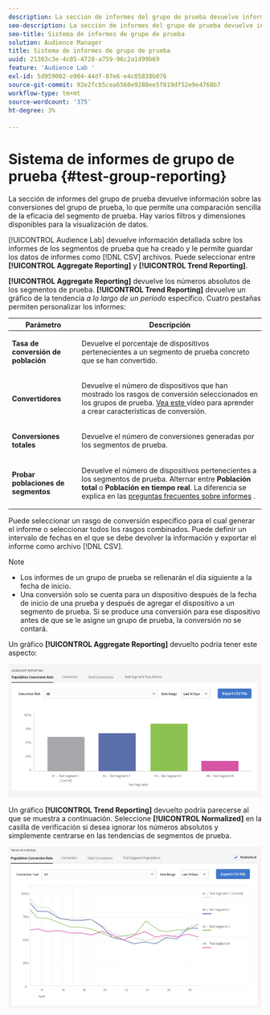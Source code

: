 ```yaml
---
description: La sección de informes del grupo de prueba devuelve información sobre las conversiones del grupo de prueba, lo que permite una comparación sencilla de la eficacia del segmento de prueba. Hay varios filtros y dimensiones disponibles para la visualización de datos.
seo-description: La sección de informes del grupo de prueba devuelve información sobre las conversiones del grupo de prueba, lo que permite una comparación sencilla de la eficacia del segmento de prueba. Hay varios filtros y dimensiones disponibles para la visualización de datos.
seo-title: Sistema de informes de grupo de prueba
solution: Audience Manager
title: Sistema de informes de grupo de prueba
uuid: 21303c3e-4c05-4728-a759-96c2a1d99b69
feature: 'Audience Lab '
exl-id: 5d959002-e904-44df-87e6-e4c85838b076
source-git-commit: 92e2fcb5cea6560e9288ee5f819df52e9e4768b7
workflow-type: tm+mt
source-wordcount: '375'
ht-degree: 3%

---
```


# Sistema de informes de grupo de prueba {#test-group-reporting}

La sección de informes del grupo de prueba devuelve información sobre las conversiones del grupo de prueba, lo que permite una comparación sencilla de la eficacia del segmento de prueba. Hay varios filtros y dimensiones disponibles para la visualización de datos.

[!UICONTROL Audience Lab] devuelve información detallada sobre los informes de los segmentos de prueba que ha creado y le permite guardar los datos de informes como  [!DNL CSV] archivos. Puede seleccionar entre **[!UICONTROL Aggregate Reporting]** y **[!UICONTROL Trend Reporting]**.

**[!UICONTROL Aggregate Reporting]** devuelve los números absolutos de los segmentos de prueba. **[!UICONTROL Trend Reporting]** devuelve un gráfico de la tendencia  *a lo largo de un período* específico. Cuatro pestañas permiten personalizar los informes:

<table id="table_446384AE9A36408A9C570CB7DB72C3D6"> 
 <thead> 
  <tr> 
   <th colname="col1" class="entry"> Parámetro </th> 
   <th colname="col2" class="entry"> Descripción </th> 
  </tr> 
 </thead>
 <tbody> 
  <tr> 
   <td colname="col1"> <p> <b><span class="uicontrol"> Tasa de conversión de población</span></b> </p> </td> 
   <td colname="col2"> <p>Devuelve el porcentaje de dispositivos pertenecientes a un segmento de prueba concreto que se han convertido. </p> </td> 
  </tr> 
  <tr> 
   <td colname="col1"> <p> <b><span class="uicontrol"> Convertidores</span></b> </p> </td> 
   <td colname="col2"> <p>Devuelve el número de dispositivos que han mostrado los rasgos de conversión seleccionados en los grupos de prueba. <a href="https://helpx.adobe.com/audience-manager/kt/using/creating-conversion-traits-feature-video-use.html" format="https" scope="external"> Vea este </a> vídeo para aprender a crear características de conversión. </p> </td> 
  </tr> 
  <tr> 
   <td colname="col1"> <p> <b><span class="uicontrol"> Conversiones totales</span></b> </p> </td> 
   <td colname="col2"> <p>Devuelve el número de conversiones generadas por los segmentos de prueba. </p> </td> 
  </tr> 
  <tr> 
   <td colname="col1"> <p> <b><span class="uicontrol"> Probar poblaciones de segmentos</span></b> </p> </td> 
   <td colname="col2"> <p>Devuelve el número de dispositivos pertenecientes a los segmentos de prueba. Alternar entre <b><span class="uicontrol"> Población total</span></b> o <b><span class="uicontrol"> Población en tiempo real</span></b>. La diferencia se explica en las <a href="../../faq/faq-reporting.md"> preguntas frecuentes sobre informes</a> . </p> </td>
  </tr>
 </tbody>
</table>

Puede seleccionar un rasgo de conversión específico para el cual generar el informe o seleccionar todos los rasgos combinados. Puede definir un intervalo de fechas en el que se debe devolver la información y exportar el informe como archivo [!DNL CSV].

>[!NOTE]
>
>* Los informes de un grupo de prueba se rellenarán el día siguiente a la fecha de inicio.
>* Una conversión solo se cuenta para un dispositivo después de la fecha de inicio de una prueba y después de agregar el dispositivo a un segmento de prueba. Si se produce una conversión para ese dispositivo antes de que se le asigne un grupo de prueba, la conversión no se contará.


Un gráfico **[!UICONTROL Aggregate Reporting]** devuelto podría tener este aspecto:

![](assets/aggregate-reporting.PNG)

Un gráfico **[!UICONTROL Trend Reporting]** devuelto podría parecerse al que se muestra a continuación. Seleccione **[!UICONTROL Normalized]** en la casilla de verificación si desea ignorar los números absolutos y simplemente centrarse en las tendencias de segmentos de prueba.

![](assets/trend-reporting.PNG)

